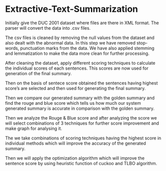 # Extractive-Text-Summarization

Initially give the DUC 2001 dataset where files are there in XML format. The parser will convert the data into .csv files.

The csv files is cleaned by removing the null values from the dataset and also dealt with the abnormal data.
In this step we have removed stop-words, punctuation marks from the data. We have also applied stemming and lemmatization to make the data more clean for further processing.

After cleaning the dataset, apply different scoring techniques to calculate the individual scores of each sentences. This scores are now used for generation of the final summary.

Then on the basis of sentece score obtained the sentences having highest score’s are selected and then used for generating the final summary.

Then we compare our generated summary with the golden summary and find the rouge and blue score which tells us how much our system generated summary is accurate in comparison with the golden summary.

Then we analyze the Rouge & Blue score and after analyzing the score we will select combinations of 3 techniques for further score improvement and make graph for analysing it.

The we take combinations of scoring techniques having the highest score in individual methods which will improve the accuracy of the generated summary.

Then we will apply the optimization algorithm which will improve the sentence score by using heuristic function of cuckoo and TLBO algorithm.
